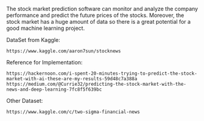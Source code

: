 The stock market prediction software can monitor and analyze the company performance and predict the future prices of the stocks. 
Moreover, the stock market has a huge amount of data so there is a great potential for a good machine learning project.


DataSet from Kaggle:
```
https://www.kaggle.com/aaron7sun/stocknews
```


Reference for Implementation:
```
https://hackernoon.com/i-spent-20-minutes-trying-to-predict-the-stock-market-with-ai-these-are-my-results-59d48c7a388a
https://medium.com/@Currie32/predicting-the-stock-market-with-the-news-and-deep-learning-7fc8f5f639bc
```


Other Dataset:
```
https://www.kaggle.com/c/two-sigma-financial-news
```
